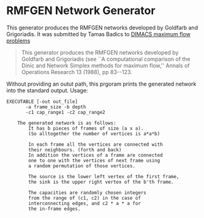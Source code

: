 RMFGEN Network Generator
========================

This generator produces the RMFGEN networks developed by Goldfarb and Grigoriadis. It 
was submitted by Tamas Badics to [DIMACS maximum flow problems](ftp://dimacs.rutgers.edu/pub/netflow/generators/network/)

> This generator produces the RMFGEN networks developed by 
> Goldfarb and Grigoriadis (see ``A computational comparison of the Dinic
> and Network Simplex methods for maximum flow,'' Annals of Operations 
> Research 13 (1988), pp 83--123. 

Without providing an outut path, this prgoram prints the generated network into the standard output. Usage:

```
EXECUTABLE [-out out_file]
       -a frame_size -b depth
       -c1 cap_range1 -c2 cap_range2

	The generated network is as follows:
		It has b pieces of frames of size (a x a).
		(So alltogether the number of vertices is a*a*b)
			
		In each frame all the vertices are connected with 
		their neighbours. (forth and back)
		In addition the vertices of a frame are connected
		one to one with the vertices of next frame using 
		a random permutation of those vertices.

		The source is the lower left vertex of the first frame,
		the sink is the upper right vertex of the b'th frame. 
               
		The capacities are randomly chosen integers
		from the range of (c1, c2) in the case of 
        interconnecting edges, and c2 * a * a for 
        the in-frame edges.
```



